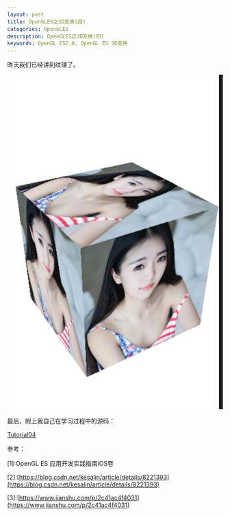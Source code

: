 ```yaml
---
layout: post   
title: OpenGLES之3D变换(四)  
categories: OpenGLES
description: OpenGLES之3D变换(四)
keywords: OpenGL ES2.0, OpenGL ES 3D变换
---
```


昨天我们已经讲到纹理了。

![](/images/blog/OpenGLES/Tutorial04/2019-07-16220750.png)


最后，附上我自己在学习过程中的源码：


[Tutorial04](https://github.com/heyonly/OpenGLES2.0/tree/master/Tutorial04)



参考：

[1]\:OpenGL ES 应用开发实践指南iOS卷



[2]\:[https://blog.csdn.net/kesalin/article/details/8221393](https://blog.csdn.net/kesalin/article/details/8221393)




[3]\:[https://www.jianshu.com/p/2c41ac4f4031](https://www.jianshu.com/p/2c41ac4f4031)



